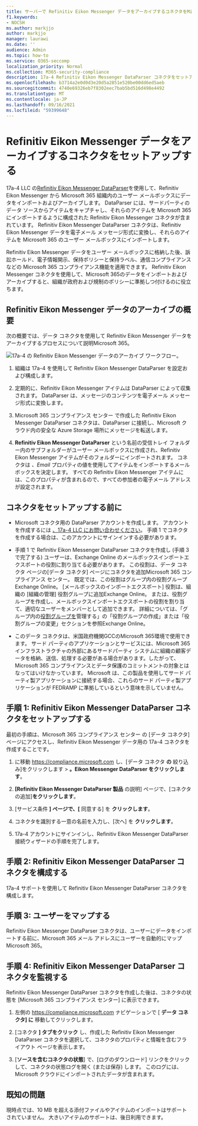 ```yaml
---
title: サーバーで Refinitiv Eikon Messenger データをアーカイブするコネクタをMicrosoft 365
f1.keywords:
- NOCSH
ms.author: markjjo
author: markjjo
manager: laurawi
ms.date: ''
audience: Admin
ms.topic: how-to
ms.service: O365-seccomp
localization_priority: Normal
ms.collection: M365-security-compliance
description: 17a-4 Refinitiv Eikon Messenger DataParser コネクタをセットアップして使用して、このデータをインポートおよびアーカイブする方法についてMicrosoft 365。
ms.openlocfilehash: b3714a2e0d0d3e20d5a2851e520be00dd6ed5aeb
ms.sourcegitcommit: 4740e69326eb7f8302eec7bab5bd516d498e4492
ms.translationtype: MT
ms.contentlocale: ja-JP
ms.lasthandoff: 09/16/2021
ms.locfileid: "59399648"
---
```

# <a name="set-up-a-connector-to-archive-refinitiv-eikon-messenger-data"></a>Refinitiv Eikon Messenger データをアーカイブするコネクタをセットアップする

17a-4 LLC の[Refinitiv Eikon Messenger DataParser](https://www.17a-4.com/refinitiv-messenger-dataparser/)を使用して、Refinitiv Eikon Messenger から Microsoft 365 組織内のユーザー メールボックスにデータをインポートおよびアーカイブします。 DataParser には、サードパーティのデータ ソースからアイテムをキャプチャし、それらのアイテムを Microsoft 365 にインポートするように構成された Refinitiv Eikon Messenger コネクタが含まれています。 Refinitiv Eikon Messenger DataParser コネクタは、Refinitiv Eikon Messenger データを電子メール メッセージ形式に変換し、それらのアイテムを Microsoft 365 のユーザー メールボックスにインポートします。

Refinitiv Eikon Messenger データをユーザー メールボックスに格納した後、訴訟ホールド、電子情報開示、保持ポリシーと保持ラベル、通信コンプライアンスなどの Microsoft 365 コンプライアンス機能を適用できます。 Refinitiv Eikon Messenger コネクタを使用して、Microsoft 365のデータをインポートおよびアーカイブすると、組織が政府および規制のポリシーに準拠しつ付けるのに役立ちます。

## <a name="overview-of-archiving-refinitiv-eikon-messenger-data"></a>Refinitiv Eikon Messenger データのアーカイブの概要

次の概要では、データ コネクタを使用して Refinitiv Eikon Messenger データをアーカイブするプロセスについて説明Microsoft 365。

![17a-4 の Refinitiv Eikon Messenger データのアーカイブ ワークフロー。](../media/RefinitivMessengerDataParserConnectorWorkflow.png)

1. 組織は 17a-4 を使用して Refinitiv Eikon Messenger DataParser を設定および構成します。

2. 定期的に、Refinitiv Eikon Messenger アイテムは DataParser によって収集されます。 DataParser は、メッセージのコンテンツを電子メール メッセージ形式に変換します。

3. Microsoft 365 コンプライアンス センター で作成した Refinitiv Eikon Messenger DataParser コネクタは、DataParser に接続し、Microsoft クラウド内の安全な Azure Storage 場所にメッセージを転送します。

4. **Refinitiv Eikon Messenger DataParser** という名前の受信トレイ フォルダー内のサブフォルダーがユーザー メールボックスに作成され、Refinitiv Eikon Messenger アイテムがそのフォルダーにインポートされます。 コネクタは *、Email* プロパティの値を使用してアイテムをインポートするメールボックスを決定します。 すべての Refinitiv Eikon Messenger アイテムには、このプロパティが含まれるので、すべての参加者の電子メール アドレスが設定されます。

## <a name="before-you-set-up-a-connector"></a>コネクタをセットアップする前に

- Microsoft コネクタ用の DataParser アカウントを作成します。 アカウントを作成するには [、17a-4 LLC にお問い合わせください](https://www.17a-4.com/contact/)。 手順 1 でコネクタを作成する場合は、このアカウントにサインインする必要があります。

- 手順 1 で Refinitiv Eikon Messenger DataParser コネクタを作成し (手順 3 で完了する) ユーザーは、Exchange Online のメールボックスインポートエクスポートの役割に割り当てる必要があります。 この役割は、データ コネクタ ページの[データ コネクタ] ページにコネクタを追加Microsoft 365 コンプライアンス センター。 既定では、この役割はグループ内の役割グループExchange Online。 [メールボックスのインポートエクスポート] 役割は、組織の [組織の管理] 役割グループに追加Exchange Online。 または、役割グループを作成し、メールボックスインポートエクスポートの役割を割り当て、適切なユーザーをメンバーとして追加できます。 詳細については、「グループ内の[役割グループを](/Exchange/permissions-exo/role-groups#create-role-groups)管理[](/Exchange/permissions-exo/role-groups#modify-role-groups)する」の「役割グループの作成」または「役割グループの変更」セクションを参照Exchange Online。

- このデータ コネクタは、米国政府機関GCCのMicrosoft 365環境で使用できます。 サード パーティのアプリケーションとサービスには、Microsoft 365 インフラストラクチャの外部にあるサードパーティ システムに組織の顧客データを格納、送信、処理する必要がある場合があります。したがって、Microsoft 365 コンプライアンスとデータ保護のコミットメントの対象とはなってはいけなかっています。 Microsoft は、この製品を使用してサード パーティ製アプリケーションに接続する場合、これらのサード パーティ製アプリケーションが FEDRAMP に準拠しているという意味を示していません。

## <a name="step-1-set-up-a-refinitiv-eikon-messenger-dataparser-connector"></a>手順 1: Refinitiv Eikon Messenger DataParser コネクタをセットアップする

最初の手順は、Microsoft 365 コンプライアンス センター の [データ コネクタ] ページにアクセスし、Refinitiv Eikon Messenger データ用の 17a-4 コネクタを作成することです。

1. に移動 <https://compliance.microsoft.com> し、[データ コネクタ **の** 絞り込み]をクリックします  >  **。Eikon Messenger DataParser をクリックします**。

2. **[Refinitiv Eikon Messenger DataParser 製品** の説明] ページで、[コネクタの追加]**をクリックします**。

3. [サービス条件 **] ページで、[** 同意する] を **クリックします**。

4. コネクタを識別する一意の名前を入力し、[次へ] を **クリックします**。

5. 17a-4 アカウントにサインインし、Refinitiv Eikon Messenger DataParser 接続ウィザードの手順を完了します。

## <a name="step-2-configure-the-refinitiv-eikon-messenger-dataparser-connector"></a>手順 2: Refinitiv Eikon Messenger DataParser コネクタを構成する

17a-4 サポートを使用して Refinitiv Eikon Messenger DataParser コネクタを構成します。

## <a name="step-3-map-users"></a>手順 3: ユーザーをマップする

Refinitiv Eikon Messenger DataParser コネクタは、ユーザーにデータをインポートする前に、Microsoft 365 メール アドレスにユーザーを自動的にマップMicrosoft 365。

## <a name="step-4-monitor-the-refinitiv-eikon-messenger-dataparser-connector"></a>手順 4: Refinitiv Eikon Messenger DataParser コネクタを監視する

Refinitiv Eikon Messenger DataParser コネクタを作成した後は、コネクタの状態を [Microsoft 365 コンプライアンス センター] に表示できます。

1. 左側の <https://compliance.microsoft.com> ナビゲーションで [ **データ コネクタ] に** 移動してクリックします。

2. [コネクタ **] タブをクリック** し、作成した Refinitiv Eikon Messenger DataParser コネクタを選択して、コネクタのプロパティと情報を含むフライアウト ページを表示します。

3. [**ソースを含むコネクタの状態**] で、[ログのダウンロード] リンクをクリックして、コネクタの状態ログを開く (または保存) します。  このログには、Microsoft クラウドにインポートされたデータが含まれます。

## <a name="known-issues"></a>既知の問題

現時点では、10 MB を超える添付ファイルやアイテムのインポートはサポートされていません。 大きいアイテムのサポートは、後日利用できます。
